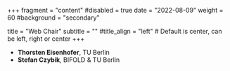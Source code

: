 +++
fragment = "content"
#disabled = true
date = "2022-08-09"
weight = 60
#background = "secondary"

title = "Web Chair"
subtitle = ""
#title_align = "left" # Default is center, can be left,  right or center
+++

- **Thorsten Eisenhofer**, TU Berlin
- **Stefan Czybik**, BIFOLD & TU Berlin